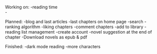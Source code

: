 Working on:
    -reading time    
    -


Planned:
    -blog and last articles
    -last chapters on home page
    -search
    -ranking algorithm
    -liking chapters
    -comment chapters
    -add to library
    -reading list management
    -create account
    -novel suggestion at the end of chapter
    -Download novels as epub & pdf

Finished:
    -dark mode reading
    -more characters